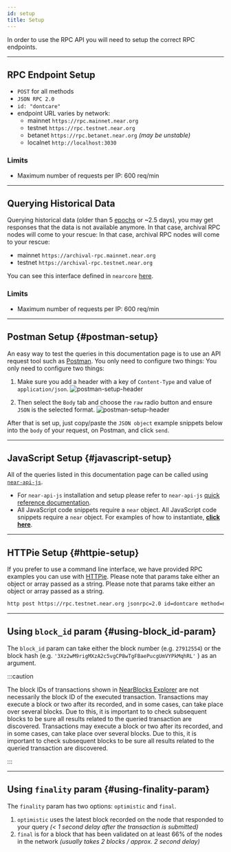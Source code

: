 ```yaml
---
id: setup
title: Setup
---
```


In order to use the RPC API you will need to setup the correct RPC endpoints.

<hr className="subsection" />

## RPC Endpoint Setup
- `POST` for all methods
- `JSON RPC 2.0`
- `id: "dontcare"`
- endpoint URL varies by network:
  - mainnet `https://rpc.mainnet.near.org`
  - testnet `https://rpc.testnet.near.org`
  - betanet `https://rpc.betanet.near.org` _(may be unstable)_
  - localnet `http://localhost:3030`

### Limits
- Maximum number of requests per IP: 600 req/min

<hr className="subsection" />

## Querying Historical Data
Querying historical data (older than 5 [epochs](../../1.concepts/basics/epoch.md) or ~2.5 days), you may get responses that the data is not available anymore. In that case, archival RPC nodes will come to your rescue: In that case, archival RPC nodes will come to your rescue:

- mainnet `https://archival-rpc.mainnet.near.org`
- testnet `https://archival-rpc.testnet.near.org`

You can see this interface defined in `nearcore` [here](https://github.com/near/nearcore/blob/bf9ae4ce8c680d3408db1935ebd0ca24c4960884/chain/jsonrpc/client/src/lib.rs#L181).

### Limits
- Maximum number of requests per IP: 600 req/min

---

## Postman Setup {#postman-setup}

An easy way to test the queries in this documentation page is to use an API request tool such as [Postman](https://www.postman.com/). You only need to configure two things: You only need to configure two things:

1. Make sure you add a header with a key of `Content-Type` and value of `application/json`. ![postman-setup-header](/docs/assets/postman-setup-headers.png)

2. Then select the `Body` tab and choose the `raw` radio button and ensure `JSON` is the selected format. ![postman-setup-header](/docs/assets/postman-setup-body.png)

After that is set up, just copy/paste the `JSON object` example snippets below into the `body` of your request, on Postman, and click `send`.

---
## JavaScript Setup {#javascript-setup}

All of the queries listed in this documentation page can be called using [`near-api-js`](https://github.com/near/near-api-js).

- For `near-api-js` installation and setup please refer to `near-api-js` [quick reference documentation](/tools/near-api-js/quick-reference).
- All JavaScript code snippets require a `near` object. All JavaScript code snippets require a `near` object. For examples of how to instantiate, [**click here**](/tools/near-api-js/quick-reference#connect).

---
## HTTPie Setup {#httpie-setup}

If you prefer to use a command line interface, we have provided RPC examples you can use with [HTTPie](https://httpie.org/). Please note that params take either an object or array passed as a string. Please note that params take either an object or array passed as a string.

```bash
http post https://rpc.testnet.near.org jsonrpc=2.0 id=dontcare method=network_info params:='[]'
```

---

## Using `block_id` param {#using-block_id-param}

The `block_id` param can take either the block number (e.g. `27912554`) or the block hash (e.g. `'3Xz2wM9rigMXzA2c5vgCP8wTgFBaePucgUmVYPkMqhRL'` ) as an argument.

:::caution

The block IDs of transactions shown in [NearBlocks Explorer](https://testnet.nearblocks.io) are not necessarily the block ID of the executed transaction. Transactions may execute a block or two after its recorded, and in some cases, can take place over several blocks. Due to this, it is important to to check subsequent blocks to be sure all results related to the queried transaction are discovered. Transactions may execute a block or two after its recorded, and in some cases, can take place over several blocks. Due to this, it is important to check subsequent blocks to be sure all results related to the queried transaction are discovered.

:::

---

## Using `finality` param {#using-finality-param}

The `finality` param has two options: `optimistic` and `final`.
1. `optimistic` uses the latest block recorded on the node that responded to your query _(< 1 second delay after the transaction is submitted)_
2. `final` is for a block that has been validated on at least 66% of the nodes in the network _(usually takes 2 blocks / approx. 2 second delay)_
